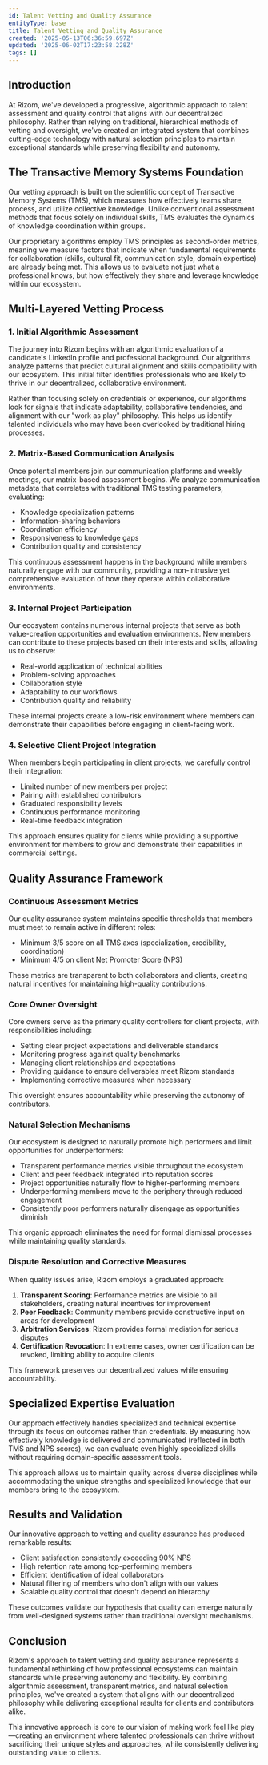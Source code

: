 ```yaml
---
id: Talent Vetting and Quality Assurance
entityType: base
title: Talent Vetting and Quality Assurance
created: '2025-05-13T06:36:59.697Z'
updated: '2025-06-02T17:23:58.228Z'
tags: []
---
```

## Introduction

At Rizom, we've developed a progressive, algorithmic approach to talent assessment and quality control that aligns with our decentralized philosophy. Rather than relying on traditional, hierarchical methods of vetting and oversight, we've created an integrated system that combines cutting-edge technology with natural selection principles to maintain exceptional standards while preserving flexibility and autonomy.

## The Transactive Memory Systems Foundation

Our vetting approach is built on the scientific concept of Transactive Memory Systems (TMS), which measures how effectively teams share, process, and utilize collective knowledge. Unlike conventional assessment methods that focus solely on individual skills, TMS evaluates the dynamics of knowledge coordination within groups.

Our proprietary algorithms employ TMS principles as second-order metrics, meaning we measure factors that indicate when fundamental requirements for collaboration (skills, cultural fit, communication style, domain expertise) are already being met. This allows us to evaluate not just what a professional knows, but how effectively they share and leverage knowledge within our ecosystem.

## Multi-Layered Vetting Process

### 1. Initial Algorithmic Assessment

The journey into Rizom begins with an algorithmic evaluation of a candidate's LinkedIn profile and professional background. Our algorithms analyze patterns that predict cultural alignment and skills compatibility with our ecosystem. This initial filter identifies professionals who are likely to thrive in our decentralized, collaborative environment.

Rather than focusing solely on credentials or experience, our algorithms look for signals that indicate adaptability, collaborative tendencies, and alignment with our "work as play" philosophy. This helps us identify talented individuals who may have been overlooked by traditional hiring processes.

### 2. Matrix-Based Communication Analysis

Once potential members join our communication platforms and weekly meetings, our matrix-based assessment begins. We analyze communication metadata that correlates with traditional TMS testing parameters, evaluating:

- Knowledge specialization patterns
- Information-sharing behaviors
- Coordination efficiency
- Responsiveness to knowledge gaps
- Contribution quality and consistency

This continuous assessment happens in the background while members naturally engage with our community, providing a non-intrusive yet comprehensive evaluation of how they operate within collaborative environments.

### 3. Internal Project Participation

Our ecosystem contains numerous internal projects that serve as both value-creation opportunities and evaluation environments. New members can contribute to these projects based on their interests and skills, allowing us to observe:

- Real-world application of technical abilities
- Problem-solving approaches
- Collaboration style
- Adaptability to our workflows
- Contribution quality and reliability

These internal projects create a low-risk environment where members can demonstrate their capabilities before engaging in client-facing work.

### 4. Selective Client Project Integration

When members begin participating in client projects, we carefully control their integration:

- Limited number of new members per project
- Pairing with established contributors
- Graduated responsibility levels
- Continuous performance monitoring
- Real-time feedback integration

This approach ensures quality for clients while providing a supportive environment for members to grow and demonstrate their capabilities in commercial settings.

## Quality Assurance Framework

### Continuous Assessment Metrics

Our quality assurance system maintains specific thresholds that members must meet to remain active in different roles:

- Minimum 3/5 score on all TMS axes (specialization, credibility, coordination)
- Minimum 4/5 on client Net Promoter Score (NPS)

These metrics are transparent to both collaborators and clients, creating natural incentives for maintaining high-quality contributions.

### Core Owner Oversight

Core owners serve as the primary quality controllers for client projects, with responsibilities including:

- Setting clear project expectations and deliverable standards
- Monitoring progress against quality benchmarks
- Managing client relationships and expectations
- Providing guidance to ensure deliverables meet Rizom standards
- Implementing corrective measures when necessary

This oversight ensures accountability while preserving the autonomy of contributors.

### Natural Selection Mechanisms

Our ecosystem is designed to naturally promote high performers and limit opportunities for underperformers:

- Transparent performance metrics visible throughout the ecosystem
- Client and peer feedback integrated into reputation scores
- Project opportunities naturally flow to higher-performing members
- Underperforming members move to the periphery through reduced engagement
- Consistently poor performers naturally disengage as opportunities diminish

This organic approach eliminates the need for formal dismissal processes while maintaining quality standards.

### Dispute Resolution and Corrective Measures

When quality issues arise, Rizom employs a graduated approach:

1. **Transparent Scoring**: Performance metrics are visible to all stakeholders, creating natural incentives for improvement
2. **Peer Feedback**: Community members provide constructive input on areas for development
3. **Arbitration Services**: Rizom provides formal mediation for serious disputes
4. **Certification Revocation**: In extreme cases, owner certification can be revoked, limiting ability to acquire clients

This framework preserves our decentralized values while ensuring accountability.

## Specialized Expertise Evaluation

Our approach effectively handles specialized and technical expertise through its focus on outcomes rather than credentials. By measuring how effectively knowledge is delivered and communicated (reflected in both TMS and NPS scores), we can evaluate even highly specialized skills without requiring domain-specific assessment tools.

This approach allows us to maintain quality across diverse disciplines while accommodating the unique strengths and specialized knowledge that our members bring to the ecosystem.

## Results and Validation

Our innovative approach to vetting and quality assurance has produced remarkable results:

- Client satisfaction consistently exceeding 90% NPS
- High retention rate among top-performing members
- Efficient identification of ideal collaborators
- Natural filtering of members who don't align with our values
- Scalable quality control that doesn't depend on hierarchy

These outcomes validate our hypothesis that quality can emerge naturally from well-designed systems rather than traditional oversight mechanisms.

## Conclusion

Rizom's approach to talent vetting and quality assurance represents a fundamental rethinking of how professional ecosystems can maintain standards while preserving autonomy and flexibility. By combining algorithmic assessment, transparent metrics, and natural selection principles, we've created a system that aligns with our decentralized philosophy while delivering exceptional results for clients and contributors alike.

This innovative approach is core to our vision of making work feel like play—creating an environment where talented professionals can thrive without sacrificing their unique styles and approaches, while consistently delivering outstanding value to clients.

